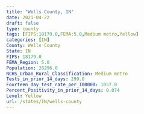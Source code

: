 ```yaml
---
title: "Wells County, IN"
date: 2021-04-22
draft: false
type: county
tags: [FIPS:18179.0,FEMA:5.0,Medium metro,Yellow]
categories: [IN]
County: Wells County
State: IN
FIPS: 18179.0
FEMA_Region: 5.0
Population: 28296.0
NCHS_Urban_Rural_Classification: Medium metro
Tests_in_prior_14_days: 299.0
Fourteen_day_test_rate_per_100000: 1057.0
Percent_Positivity_in_prior_14_days: 0.074
Level: Yellow
url: /states/IN/wells-county
---
```




